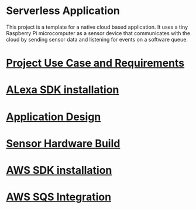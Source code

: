 # Serverless Application
This project is a template for a native cloud based application. It uses a tiny Raspberry Pi microcomputer as a sensor device that communicates with the cloud by sending sensor data and listening for events on a software queue.
# [Project Use Case and Requirements](Use-case.md)
# [ALexa SDK installation](AlexaSDK.md)
# [Application Design](Rpi-sensor2.md)
# [Sensor Hardware Build](Rpi-sensor.md)
# [AWS SDK installation](SDK-install.md)
# [AWS SQS Integration](SQS-Integration.md)
